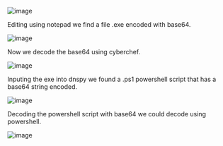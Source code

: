 ![image](https://github.com/x03ee/USC-CTF-2024/blob/main/forensics/Computer%20Has%20Virus/solve/chall.png)

Editing using notepad we find a file .exe encoded with base64.

![image](https://github.com/x03ee/USC-CTF-2024/blob/main/forensics/Computer%20Has%20Virus/solve/s1.png)

Now we decode the base64 using cyberchef.

![image](https://github.com/x03ee/USC-CTF-2024/blob/main/forensics/Computer%20Has%20Virus/solve/s2.png)

Inputing the exe into dnspy we found a .ps1 powershell script that has a base64 string encoded.

![image](https://github.com/x03ee/USC-CTF-2024/blob/main/forensics/Computer%20Has%20Virus/solve/s3.png)

Decoding the powershell script with base64 we could decode using powershell.

![image](https://github.com/x03ee/USC-CTF-2024/blob/main/forensics/Computer%20Has%20Virus/solve/flag.png)
